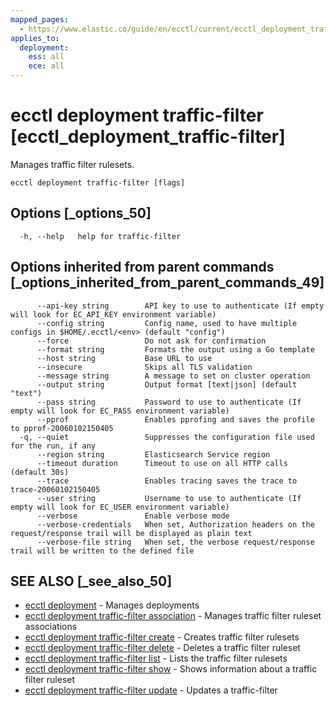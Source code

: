 ```yaml
---
mapped_pages:
  - https://www.elastic.co/guide/en/ecctl/current/ecctl_deployment_traffic-filter.html
applies_to:
  deployment:
    ess: all
    ece: all
---
```


# ecctl deployment traffic-filter [ecctl_deployment_traffic-filter]

Manages traffic filter rulesets.

```
ecctl deployment traffic-filter [flags]
```


## Options [_options_50]

```
  -h, --help   help for traffic-filter
```


## Options inherited from parent commands [_options_inherited_from_parent_commands_49]

```
      --api-key string        API key to use to authenticate (If empty will look for EC_API_KEY environment variable)
      --config string         Config name, used to have multiple configs in $HOME/.ecctl/<env> (default "config")
      --force                 Do not ask for confirmation
      --format string         Formats the output using a Go template
      --host string           Base URL to use
      --insecure              Skips all TLS validation
      --message string        A message to set on cluster operation
      --output string         Output format [text|json] (default "text")
      --pass string           Password to use to authenticate (If empty will look for EC_PASS environment variable)
      --pprof                 Enables pprofing and saves the profile to pprof-20060102150405
  -q, --quiet                 Suppresses the configuration file used for the run, if any
      --region string         Elasticsearch Service region
      --timeout duration      Timeout to use on all HTTP calls (default 30s)
      --trace                 Enables tracing saves the trace to trace-20060102150405
      --user string           Username to use to authenticate (If empty will look for EC_USER environment variable)
      --verbose               Enable verbose mode
      --verbose-credentials   When set, Authorization headers on the request/response trail will be displayed as plain text
      --verbose-file string   When set, the verbose request/response trail will be written to the defined file
```


## SEE ALSO [_see_also_50]

* [ecctl deployment](/reference/ecctl_deployment.md)	 - Manages deployments
* [ecctl deployment traffic-filter association](/reference/ecctl_deployment_traffic-filter_association.md)	 - Manages traffic filter ruleset associations
* [ecctl deployment traffic-filter create](/reference/ecctl_deployment_traffic-filter_create.md)	 - Creates traffic filter rulesets
* [ecctl deployment traffic-filter delete](/reference/ecctl_deployment_traffic-filter_delete.md)	 - Deletes a traffic filter ruleset
* [ecctl deployment traffic-filter list](/reference/ecctl_deployment_traffic-filter_list.md)	 - Lists the traffic filter rulesets
* [ecctl deployment traffic-filter show](/reference/ecctl_deployment_traffic-filter_show.md)	 - Shows information about a traffic filter ruleset
* [ecctl deployment traffic-filter update](/reference/ecctl_deployment_traffic-filter_update.md)	 - Updates a traffic-filter

